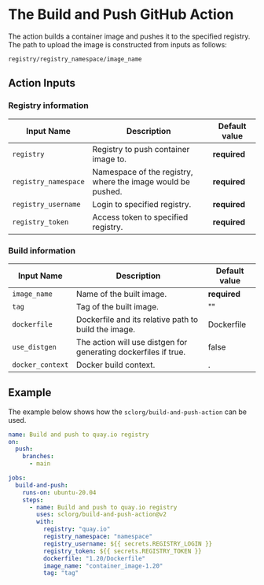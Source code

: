 # The Build and Push GitHub Action

The action builds a container image and pushes it to the specified registry.
The path to upload the image is constructed from inputs as follows:
```
registry/registry_namespace/image_name
```

## Action Inputs

### Registry information

| Input Name | Description | Default value |
|------------|-------------|---------------|
| `registry` | Registry to push container image to. | **required**  |
| `registry_namespace` | Namespace of the registry, where the image would be pushed. | **required**  |
| `registry_username` | Login to specified registry. | **required**  |
| `registry_token` | Access token to specified registry. | **required**  |

### Build information

| Input Name | Description | Default value |
|------------|-------------|---------------|
| `image_name` | Name of the built image. | **required** |
| `tag` | Tag of the built image. | "" |
| `dockerfile` | Dockerfile and its relative path to build the image. | Dockerfile |
| `use_distgen` | The action will use distgen for generating dockerfiles if true. | false |
| `docker_context` | Docker build context. | . |



## Example

The example below shows how the `sclorg/build-and-push-action` can be used.

```yaml
name: Build and push to quay.io registry
on:
  push:
    branches:
      - main

jobs:
  build-and-push:
    runs-on: ubuntu-20.04
    steps:
      - name: Build and push to quay.io registry
        uses: sclorg/build-and-push-action@v2
        with:
          registry: "quay.io"
          registry_namespace: "namespace"
          registry_username: ${{ secrets.REGISTRY_LOGIN }}
          registry_token: ${{ secrets.REGISTRY_TOKEN }}
          dockerfile: "1.20/Dockerfile"
          image_name: "container_image-1.20"
          tag: "tag"
```

